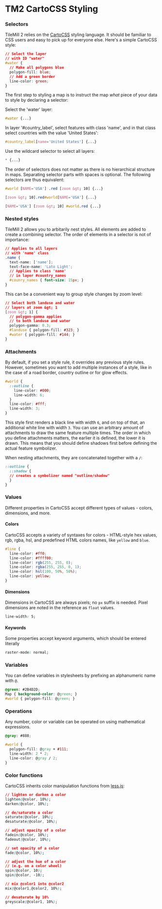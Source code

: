 TM2 CartoCSS Styling
=======================

### Selectors

TileMill 2 relies on the [CartoCSS](https://github.com/mapbox/CartoCSS) styling language. It should be familiar to CSS users and easy to pick up for everyone else. Here's a simple CartoCSS style:

```css
// Select the layer
// with ID "water"
#water {
  // Make all polygons blue
  polygon-fill: blue;
  // Add a green border
  line-color: green;
}
```

The first step to styling a map is to instruct the map _what_ piece of your data to style by declaring a selector:

Select the 'water' layer:

```css
#water {...}
```

In layer '#country_label', select features with class 'name', and in that class select countries with the value 'United States':

```css
#country_label[name='United States'] {...}
```

Use the wildcard selector to select all layers:

```css
* {...}
```

The order of selectors does not matter as there is no hierarchical structure in maps. Separating selector parts with spaces is optional. The following selectors are thus equivalent:

```css
#world [NAME='USA'] .red [zoom &gt; 10] {...}

[zoom &gt; 10].red#world[NAME='USA'] {...}

[NAME='USA'] [zoom &gt; 10] #world.red {...}
```

### Nested styles
TileMill 2 allows you to arbitarily nest styles. All elements are added to create a combining selector. The order of elements in a selector is not of importance:

```css
// Applies to all layers
// with 'name' class
.name {
  text-name: ['name'];
  text-face-name: 'Lato Light';
  // Applies to class 'name'
  // in layer #country_names
  #counry_names { font-size: 15px; }
}
```

This can be a convenient way to group style changes by zoom level:

```css
// Select both landuse and water
// layers at zoom &gt; 1
[zoom &gt; 1] {
  // polygon-gamma applies
  // to both landuse and water
  polygon-gamma: 0.3;
  #landuse { polygon-fill: #323; }
  #water { polygon-fill: #144; }
}
```

### Attachments

By default, if you set a style rule, it overrides any previous style rules. However, sometimes you want to add multiple instances of a style, like in the case of a road border, country outline or for glow effects.

```css
#world {
  ::outline {
    line-color: #000;
    line-width: 6;
  }
  line-color: #fff;
  line-width: 3;
}
```

This style first renders a black line with width `6`, and on top of that, an additional white line with width `3`. You can use an arbitrary amount of attachments to draw the same feature multiple times. The order in which you define attachments matters, the earlier it is defined, the lower it is drawn. This means that you should define shadows first before defining the actual feature symbolizer.

When nesting attachments, they are concatenated together with a `/`:

```css
::outline {
  ::shadow {
  // creates a symbolizer named "outline/shadow"
  }
}
```

### Values

Different properties in CartoCSS accept different types of values - colors, dimensions, and more.

#### Colors

CartoCSS accepts a variety of syntaxes for colors - HTML-style hex values,
rgb, rgba, hsl, and predefined HTML colors names, like `yellow` and `blue`.

```css
#line {
  line-color: #ff0;
  line-color: #ffff00;
  line-color: rgb(255, 255, 0);
  line-color: rgba(255, 255, 0, 1);
  line-color: hsl(100, 50%, 50%);
  line-color: yellow;
}
```

#### Dimensions
Dimensions in CartoCSS are always pixels; no `px` suffix is needed. Pixel dimensions are noted in the reference as `float` values.

```css
line-width: 5;
```

#### Keywords

Some properties accept keyword arguments, which should be entered literally

```css
raster-mode: normal;
```

### Variables

You can define variables in stylesheets by prefixing an alphanumeric name with `@`.

```css
@green: #2B4D2D;
Map { background-color: @green; }
#world { polygon-fill: @green; }
```

### Operations
Any number, color or variable can be operated on using mathematical expressions.

```css
@gray: #888;

#world {
  polygon-fill: @gray + #111;
  line-width: 2 * 2;
  line-color: @gray / 2;
}
```
### Color functions
CartoCSS inherits color manipulation functions from [less.js](http://lesscss.org):

```css
// lighten or darken a color
lighten(@color, 10%);
darken(@color, 10%);

// de/saturate a color
saturate(@color, 10%);
desaturate(@color, 10%);

// adjust opacity of a color
fadein(@color, 10%);
fadeout(@color, 10%);

// set opacity of a color
fade(@color, 10%);

// adjust the hue of a color
// (e.g. on a color wheel)
spin(@color, 10);
spin(@color, -10);

// mix @color1 into @color2
mix(@color1,@color2, 10%);

// desaturate by 10%
greyscale(@color1, 10%);
```